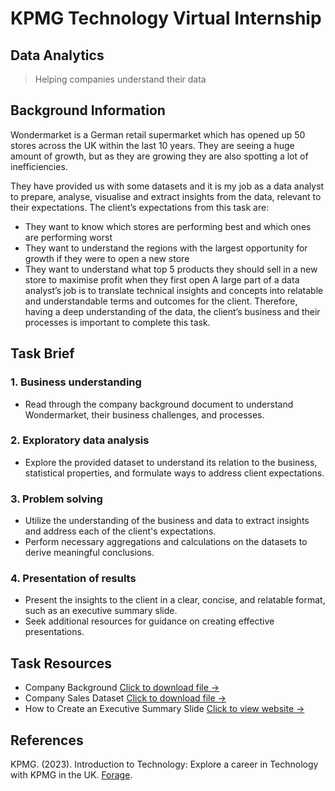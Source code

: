 # KPMG Technology Virtual Internship

## Data Analytics
> Helping companies understand their data

## Background Information
Wondermarket is a German retail supermarket which has opened up 50 stores across the UK within the last 10 years. They are seeing a huge amount of growth, but as they are growing they are also spotting a lot of inefficiencies.

They have provided us with some datasets and it is my job as a data analyst to prepare, analyse, visualise and extract insights from the data, relevant to their expectations. The client’s expectations from this task are:

* They want to know which stores are performing best and which ones are performing worst
* They want to understand the regions with the largest opportunity for growth if they were to open a new store
* They want to understand what top 5 products they should sell in a new store to maximise profit when they first open
A large part of a data analyst’s job is to translate technical insights and concepts into relatable and understandable terms and outcomes for the client. Therefore, having a deep understanding of the data, the client’s business and their processes is important to complete this task.

## Task Brief
### 1. Business understanding
* Read through the company background document to understand Wondermarket, their business challenges, and processes.

### 2. Exploratory data analysis
* Explore the provided dataset to understand its relation to the business, statistical properties, and formulate ways to address client expectations.

### 3. Problem solving
* Utilize the understanding of the business and data to extract insights and address each of the client's expectations.
* Perform necessary aggregations and calculations on the datasets to derive meaningful conclusions.

### 4. Presentation of results
* Present the insights to the client in a clear, concise, and relatable format, such as an executive summary slide.
* Seek additional resources for guidance on creating effective presentations.

## Task Resources
* Company Background
[Click to download file →](https://raw.githubusercontent.com/sabirinID/KPMG-Technology-Virtual-Internship/main/Dataset/Company%20Background.pdf)
* Company Sales Dataset
[Click to download file →](https://raw.githubusercontent.com/sabirinID/KPMG-Technology-Virtual-Internship/main/Dataset/Company%20Sales%20Dataset.csv)
* How to Create an Executive Summary Slide
[Click to view website →](https://www.youtube.com/watch?v=vbzpQfDIMG4)

## References
KPMG. (2023). Introduction to Technology: Explore a career in Technology with KPMG in the UK. [Forage](https://www.theforage.com/virtual-internships/prototype/bJLRJKe6DcwZCiCsi/Introduction%20to%20Technology?ref=MJvCdpjrnuozuJWcn).

